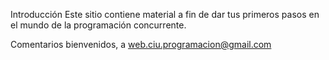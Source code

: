 Introducción
Este sitio contiene material a fin de dar tus primeros pasos en el mundo de la programación concurrente.

Comentarios bienvenidos, a web.ciu.programacion@gmail.com
